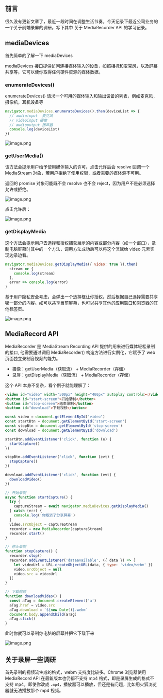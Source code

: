 ## 前言

很久没有更新文章了，最近一段时间在调整生活节奏。今天记录下最近公司业务的一个关于前端录屏的调研，写下其中 关于 MediaRecorder API 的学习记录。

## mediaDevices

首先简单的了解一下 mediaDevices

mediaDevices 接口提供访问连接媒体输入的设备，如照相机和麦克风，以及屏幕共享等。它可以使你取得任何硬件资源的媒体数据。

### enumerateDevices()

enumerateDevices() 请求一个可用的媒体输入和输出设备的列表，例如麦克风，摄像机，耳机设备等

```js
navigator.mediaDevices.enumerateDevices().then(deviceList => {
  // audioinput  麦克风
  // videoinput 摄像
  // audiooutput 扬声器
  console.log(deviceList)
})
```

![image.png](https://p6-juejin.byteimg.com/tos-cn-i-k3u1fbpfcp/a9683e985ca147fe82566d9d3d67f0a6~tplv-k3u1fbpfcp-watermark.image)

### getUserMedia()

该方法会提示用户给予使用媒体输入的许可，点击允许后会 resolve 回调一个 MediaStream 对象，若用户拒绝了使用权限，或者需要的媒体源不可用。

返回的 promise 对象可能既不会 resolve 也不会 reject，因为用户不是必须选择允许或拒绝。

![image.png](https://p6-juejin.byteimg.com/tos-cn-i-k3u1fbpfcp/fede118284194e1cb3bf518355adfa97~tplv-k3u1fbpfcp-watermark.image)

点击允许后：

![image.png](https://p1-juejin.byteimg.com/tos-cn-i-k3u1fbpfcp/07c185b3fbcf46f1a66c2ebd8523569c~tplv-k3u1fbpfcp-watermark.image)

### getDisplayMedia

这个方法会提示用户去选择和授权捕获展示的内容或部分内容（如一个窗口），录制电脑屏幕时其中的一个方法，调用方法成功后可以将这个流赋给 video 元素实现边录边看。

```js
navigator.mediaDevices.getDisplayMedia({ video: true }).then(
  stream => {
    console.log(stream)
  },
  error => console.log(error)
)
```

基于用户隐私安全考虑，会弹出一个选择框让你授权，然后根据自己选择需要共享哪一部分的内容。如可以共享当前屏幕，也可以共享其他的应用窗口和浏览器的其他标签页。

![image.png](https://p1-juejin.byteimg.com/tos-cn-i-k3u1fbpfcp/1b51cbe3a7264218a64a3d14ecab53f5~tplv-k3u1fbpfcp-watermark.image)

## MediaRecord API

MediaRecorder 是 MediaStream Recording API 提供的用来进行媒体轻松录制的接口, 他需要通过调用 MediaRecorder() 构造方法进行实例化，它赋予了 web 页面独立录制音视频的能力。

- 摄像：getUserMedia（获取流） + MediaRecorder（存储）
- 录屏：getDisplayMedia（获取流） + MediaRecorder（存储）

这个 API 本身不复杂，看个例子就能理解了：

```html
<video id="video" width="500px" height="400px" autoplay controls></video>
<button id="start-screen">开始录制</button>
<button id="stop-screen">结束录制</button>
<button id="download">下载视频</button>
```

```js
const video = document.getElementById('video')
const startBtn = document.getElementById('start-screen')
const stopBtn = document.getElementById('stop-screen')
const download = document.getElementById('download')

startBtn.addEventListener('click', function (e) {
  startCapture()
})

stopBtn.addEventListener('click', function (evt) {
  stopCapture()
})

download.addEventListener('click', function (evt) {
  downloadVideo()
})

// 开始录制
async function startCapture() {
  try {
    captureStream = await navigator.mediaDevices.getDisplayMedia()
  } catch (err) {
    console.log('你取消了分享屏幕')
  }
  video.srcObject = captureStream
  recorder = new MediaRecorder(captureStream)
  recorder.start()
}

// 停止录制
function stopCapture() {
  recorder.stop()
  recorder.addEventListener('dataavailable', ({ data }) => {
    let videoUrl = URL.createObjectURL(data, { type: 'video/webm' })
    video.srcObject = null
    video.src = videoUrl
  })
}

// 下载视频
function downloadVideo() {
  const aTag = document.createElement('a')
  aTag.href = video.src
  aTag.download = `${new Date()}.webm`
  document.body.appendChild(aTag)
  aTag.click()
}
```

此时你就可以录制你电脑的屏幕并把它下载下来

![image.png](https://p9-juejin.byteimg.com/tos-cn-i-k3u1fbpfcp/91acb0ef1f234420bbeafc391139686d~tplv-k3u1fbpfcp-watermark.image)

## 关于录屏一些调研

首先录制的视频流生成的格式，webm 支持度比较多。Chrome 浏览器使用 MediaRecord API 在最新版本也仍都不支持 mp4 格式，即是录屏生成的格式不支持 mp4，即使你改成 `.mp4`，播放器可以播放，但还是有问题，比如用火狐浏览器就无法播放那个 mp4 视频。

